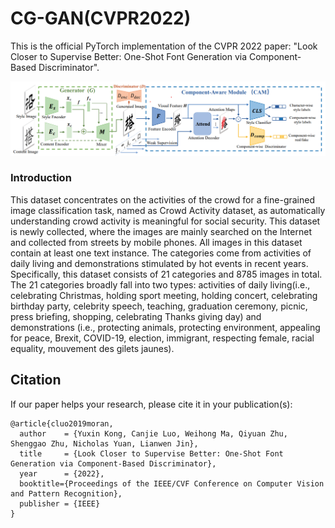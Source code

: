 # CG-GAN(CVPR2022)

This is the official PyTorch implementation of the CVPR 2022 paper: "Look Closer to Supervise Better: One-Shot Font Generation via Component-Based Discriminator".

![](img/pipeline.png)

### Introduction
This dataset concentrates on the activities of the crowd for a fine-grained image classification task, named as Crowd Activity dataset, as automatically understanding crowd activity is meaningful for social security. This dataset is newly collected, where the images are mainly searched on the Internet and collected from streets by mobile phones. All images in this dataset contain at least one text instance. The categories come from activities of daily living and demonstrations stimulated by hot events in recent years. Specifically, this dataset consists of 21 categories and 8785 images in total. The 21 categories broadly fall into two types: activities of daily living(i.e., celebrating Christmas, holding sport meeting, holding concert, celebrating birthday party, celebrity speech, teaching, graduation ceremony, picnic, press briefing, shopping, celebrating Thanks giving day) and demonstrations (i.e., protecting animals, protecting environment, appealing for peace, Brexit, COVID-19, election, immigrant, respecting female, racial equality, mouvement des gilets jaunes).



## Citation
If our paper helps your research, please cite it in your publication(s):
```
@article{cluo2019moran,
  author    = {Yuxin Kong, Canjie Luo, Weihong Ma, Qiyuan Zhu, Shenggao Zhu, Nicholas Yuan, Lianwen Jin},
  title     = {Look Closer to Supervise Better: One-Shot Font Generation via Component-Based Discriminator},
  year      = {2022},
  booktitle={Proceedings of the IEEE/CVF Conference on Computer Vision and Pattern Recognition},
  publisher = {IEEE}
}
```